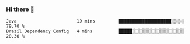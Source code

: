 ### Hi there 👋

<!--START_SECTION:waka-->

```text
Java                       19 mins         ████████████████████░░░░░   79.70 %
Brazil Dependency Config   4 mins          █████░░░░░░░░░░░░░░░░░░░░   20.30 %
```

<!--END_SECTION:waka-->

<!--
**jerry-shao/jerry-shao** is a ✨ _special_ ✨ repository because its `README.md` (this file) appears on your GitHub profile.

Here are some ideas to get you started:

- 🔭 I’m currently working on ...
- 🌱 I’m currently learning ...
- 👯 I’m looking to collaborate on ...
- 🤔 I’m looking for help with ...
- 💬 Ask me about ...
- 📫 How to reach me: ...
- 😄 Pronouns: ...
- ⚡ Fun fact: ...
-->
